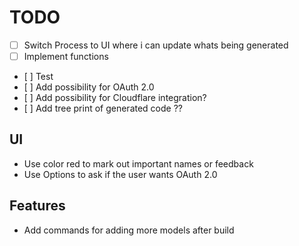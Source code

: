 # TODO

- [ ] Switch Process to UI where i can update whats being generated
- [ ] Implement functions
- [ ] Test
- [ ] Add possibility for OAuth 2.0
- [ ] Add possibility for Cloudflare integration?
- [ ] Add tree print of generated code ??

## UI

- Use color red to mark out important names or feedback
- Use Options to ask if the user wants OAuth 2.0

## Features

- Add commands for adding more models after build
